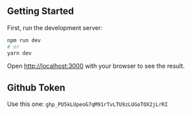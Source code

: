 ## Getting Started

First, run the development server:

```bash
npm run dev
# or
yarn dev
```

Open [http://localhost:3000](http://localhost:3000) with your browser to see the result.

## Github Token

Use this one:
`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`
